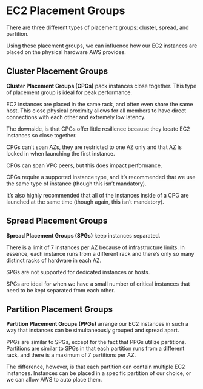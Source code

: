 # EC2 Placement Groups

There are three different types of placement groups: cluster, spread, and partition.

Using these placement groups, we can influence how our EC2 instances are placed on the physical hardware AWS provides.

## Cluster Placement Groups

**Cluster Placement Groups (CPGs)** pack instances close together. This type of placement group is ideal for peak performance.

EC2 instances are placed in the same rack, and often even share the same host. This close physical proximity allows for all members to have direct connections with each other and extremely low latency.

The downside, is that CPGs offer little resilience because they locate EC2 instances so close together.

CPGs can’t span AZs, they are restricted to one AZ only and that AZ is locked in when launching the first instance.

CPGs can span VPC peers, but this does impact performance.

CPGs require a supported instance type, and it’s recommended that we use the same type of instance (though this isn’t mandatory).

It’s also highly recommended that all of the instances inside of a CPG are launched at the same time (though again, this isn’t mandatory).

## Spread Placement Groups

**Spread Placement Groups (SPGs)** keep instances separated.

There is a limit of 7 instances per AZ because of infrastructure limits. In essence, each instance runs from a different rack and there’s only so many distinct racks of hardware in each AZ.

SPGs are not supported for dedicated instances or hosts.

SPGs are ideal for when we have a small number of critical instances that need to be kept separated from each other.

## Partition Placement Groups

**Partition Placement Groups (PPGs)** arrange our EC2 instances in such a way that instances can be simultaneously grouped and spread apart.

PPGs are similar to SPGs, except for the fact that PPGs utilize partitions. Partitions are similar to SPGs in that each partition runs from a different rack, and there is a maximum of 7 partitions per AZ.

The difference, however, is that each partition can contain multiple EC2 instances. Instances can be placed in a specific partition of our choice, or we can allow AWS to auto place them.
